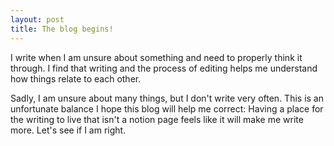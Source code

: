 ```yaml
---
layout: post
title: The blog begins!
---
```


I write when I am unsure about something and need to properly think it through. I find that writing and the process of editing helps me understand how things relate to each other.

Sadly, I am unsure about many things, but I don't write very often. This is an unfortunate balance I hope this blog will help me correct: Having a place for the writing to live that isn't a notion page feels like it will make me write more. Let's see if I am right.

